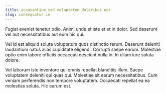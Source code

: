 ```yaml
---
title: accusantium sed voluptatem doloribus eos
slug: consequatur in
---
```


Fugiat eveniet tenetur odio. Animi unde et iste et et in dolor. Sed deserunt vel aut necessitatibus aut eum hic qui.

Vel id est aliquid soluta voluptatum quos distinctio rerum. Deserunt deleniti laudantium natus alias cupiditate eligendi. Corrupti saepe earum. Molestiae optio enim labore officiis occaecati nesciunt nulla in. In ullam iure soluta dolore.

Vel laborum iste inventore qui omnis repellat blanditiis illum. Saepe voluptatem deleniti qui quas qui. Molestiae sit earum necessitatibus. Cum veniam perferendis non tempore voluptatem. Occaecati repellat ea ea molestias soluta. Hic earum est.
